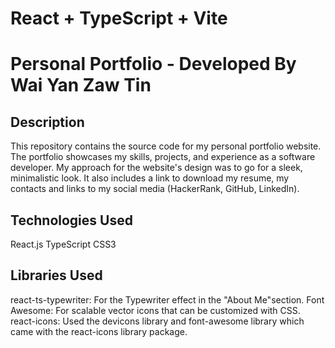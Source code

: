 # React + TypeScript + Vite

# Personal Portfolio - Developed By Wai Yan Zaw Tin

Description
--------------------------------------------------------------------------------

This repository contains the source code for my personal portfolio website. The portfolio showcases my skills, projects, and experience as a software developer. My approach for the website's design was to go for a sleek, minimalistic look. It also includes a link to download my resume, my contacts and links to my social media (HackerRank, GitHub, LinkedIn).

 
Technologies Used
--------------------------------------------------------------------------------
React.js
TypeScript
CSS3

Libraries Used
--------------------------------------------------------------------------------
react-ts-typewriter: For the Typewriter effect in the "About Me"section.
Font Awesome: For scalable vector icons that can be customized with CSS.
react-icons: Used the devicons library and font-awesome library which came with the react-icons library package.

